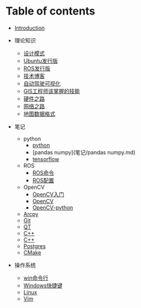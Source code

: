 # Table of contents

* [Introduction](README.md)

* 理论知识

  * [设计模式](理论知识/设计模式.md)
  * [Ubuntu发行版](理论知识/ubuntu发行版.md)
  * [ROS发行版](理论知识/ROS发行版.md)
  * [技术博客](理论知识/技术博客.md)
  * [自动驾驶可视化](理论知识/自动驾驶可视化.md)
  * [GIS工程师该掌握的技能](理论知识/GIS工程师该掌握的技能.md)
  * [硬件之路](理论知识/硬件之路.md)
  * [网络之路](理论知识/网络之路.md)
  * [地图数据格式](地图数据格式.md)

* 笔记

  * python
    - [python](笔记/python.md)
    - [pandas numpy](笔记/pandas numpy.md)
    - [tensorflow](笔记/Tensorflow.md)
  * ROS
    * [ROS命令](笔记/ROS常用命令字典.md)
    * [ROS配置](笔记/ROS配置.md)
  * OpenCV
    * [OpenCV入门](笔记/OpenCV入门.md)
    * [OpenCV](笔记/OpenCV.md)
    * [OpenCV-python](笔记/OpenCV-python.md)
  * [Arcpy](笔记/Arcpy.md)
  * [Git](笔记/Git.md)
  * [QT](笔记/QT.md)
  * [C++](笔记/C++.md)
  * [C++](笔记/C++关键字.md)
  * [Postgres](笔记/Postgres.md)
  * [CMake](笔记/CMake.md)
  
* 操作系统

  * [win命令行](操作系统/win命令行.md)
  * [Windows快捷键](操作系统/Windows快捷键.md)
  * [Linux](操作系统/Linux.md)
  * [Vim](操作系统/Vim.md)
